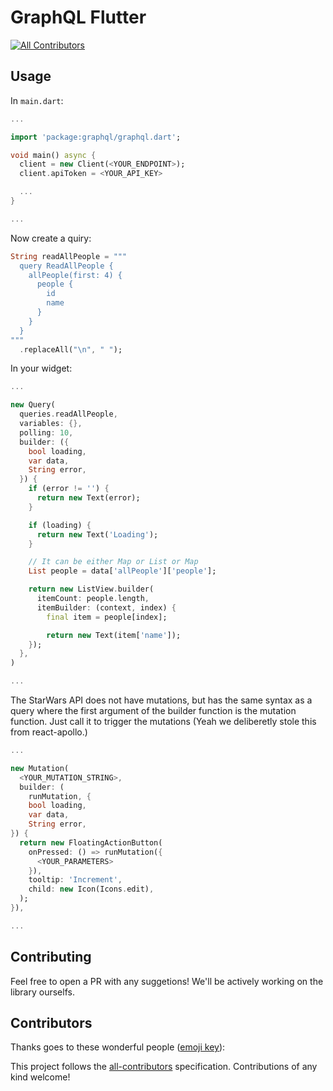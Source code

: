 # GraphQL Flutter
[![All Contributors](https://img.shields.io/badge/all_contributors-0-orange.svg?style=flat-square)](#contributors)

## Usage

In `main.dart`:

```dart
...

import 'package:graphql/graphql.dart';

void main() async {
  client = new Client(<YOUR_ENDPOINT>);
  client.apiToken = <YOUR_API_KEY>

  ...
}

...
```

Now create a quiry:

```dart
String readAllPeople = """
  query ReadAllPeople {
    allPeople(first: 4) {
      people {
        id
        name
      }
    }
  }
"""
  .replaceAll("\n", " ");
```

In your widget:

```dart
...

new Query(
  queries.readAllPeople,
  variables: {},
  polling: 10,
  builder: ({
    bool loading,
    var data,
    String error,
  }) {
    if (error != '') {
      return new Text(error);
    }

    if (loading) {
      return new Text('Loading');
    }

    // It can be either Map or List or Map
    List people = data['allPeople']['people'];

    return new ListView.builder(
      itemCount: people.length,
      itemBuilder: (context, index) {
        final item = people[index];

        return new Text(item['name']);
    });
  },
)

...
```

The StarWars API does not have mutations, but has the same syntax as a query where the first argument of the builder function is the mutation function. Just call it to trigger the mutations (Yeah we deliberetly stole this from react-apollo.)

```dart
...

new Mutation(
  <YOUR_MUTATION_STRING>,
  builder: (
    runMutation, {
    bool loading,
    var data,
    String error,
}) {
  return new FloatingActionButton(
    onPressed: () => runMutation({
      <YOUR_PARAMETERS>
    }),
    tooltip: 'Increment',
    child: new Icon(Icons.edit),
  );
}),

...
```

## Contributing

Feel free to open a PR with any suggetions! We'll be actively working on the library ourselfs.

## Contributors

Thanks goes to these wonderful people ([emoji key](https://github.com/kentcdodds/all-contributors#emoji-key)):

<!-- ALL-CONTRIBUTORS-LIST:START - Do not remove or modify this section -->
<!-- prettier-ignore -->
<!-- ALL-CONTRIBUTORS-LIST:END -->

This project follows the [all-contributors](https://github.com/kentcdodds/all-contributors) specification. Contributions of any kind welcome!